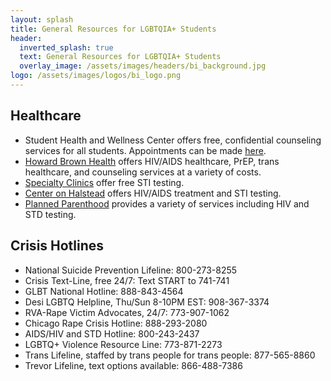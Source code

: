 ```yaml
---
layout: splash
title: General Resources for LGBTQIA+ Students
header:
  inverted_splash: true
  text: General Resources for LGBTQIA+ Students
  overlay_image: /assets/images/headers/bi_background.jpg
logo: /assets/images/logos/bi_logo.png
---
```

## Healthcare

* Student Health and Wellness Center offers free, confidential counseling services for all students. Appointments can be made [here](https://web.iit.edu/shwc/appointments).
* [Howard Brown Health](https://howardbrown.org/) offers HIV/AIDS healthcare, PrEP, trans healthcare, and counseling services at a variety of costs. 
* [Specialty Clinics](https://www.chicago.gov/city/en/depts/cdph/provdrs/health_services/svcs/get_yourself_evaluatedforstihivaids.html) offer free STI testing. 
* [Center on Halstead](https://www.centeronhalsted.org/HIV.html) offers HIV/AIDS treatment and STI testing. 
* [Planned Parenthood](https://www.plannedparenthood.org/health-center/illinois/chicago/60610/near-north-health-center-2474-90430) provides a variety of services including HIV and STD testing. 

## Crisis Hotlines

* National Suicide Prevention Lifeline: 800-273-8255
* Crisis Text-Line, free 24/7: Text START to 741-741
* GLBT National Hotline: 888-843-4564
* Desi LGBTQ Helpline, Thu/Sun 8-10PM EST: 908-367-3374
* RVA-Rape Victim Advocates, 24/7: 773-907-1062
* Chicago Rape Crisis Hotline: 888-293-2080
* AIDS/HIV and STD Hotline: 800-243-2437
* LGBTQ+ Violence Resource Line: 773-871-2273
* Trans Lifeline, staffed by trans people for trans people: 877-565-8860
* Trevor Lifeline, text options available: 866-488-7386
